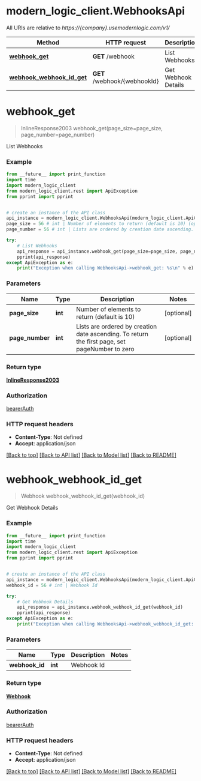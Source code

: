 # modern_logic_client.WebhooksApi

All URIs are relative to *https://{company}.usemodernlogic.com/v1/*

Method | HTTP request | Description
------------- | ------------- | -------------
[**webhook_get**](WebhooksApi.md#webhook_get) | **GET** /webhook | List Webhooks
[**webhook_webhook_id_get**](WebhooksApi.md#webhook_webhook_id_get) | **GET** /webhook/{webhookId} | Get Webhook Details

# **webhook_get**
> InlineResponse2003 webhook_get(page_size=page_size, page_number=page_number)

List Webhooks

### Example
```python
from __future__ import print_function
import time
import modern_logic_client
from modern_logic_client.rest import ApiException
from pprint import pprint


# create an instance of the API class
api_instance = modern_logic_client.WebhooksApi(modern_logic_client.ApiClient(configuration))
page_size = 56 # int | Number of elements to return (default is 10) (optional)
page_number = 56 # int | Lists are ordered by creation date ascending. To return the first page, set pageNumber to zero (optional)

try:
    # List Webhooks
    api_response = api_instance.webhook_get(page_size=page_size, page_number=page_number)
    pprint(api_response)
except ApiException as e:
    print("Exception when calling WebhooksApi->webhook_get: %s\n" % e)
```

### Parameters

Name | Type | Description  | Notes
------------- | ------------- | ------------- | -------------
 **page_size** | **int**| Number of elements to return (default is 10) | [optional] 
 **page_number** | **int**| Lists are ordered by creation date ascending. To return the first page, set pageNumber to zero | [optional] 

### Return type

[**InlineResponse2003**](InlineResponse2003.md)

### Authorization

[bearerAuth](../README.md#bearerAuth)

### HTTP request headers

 - **Content-Type**: Not defined
 - **Accept**: application/json

[[Back to top]](#) [[Back to API list]](../README.md#documentation-for-api-endpoints) [[Back to Model list]](../README.md#documentation-for-models) [[Back to README]](../README.md)

# **webhook_webhook_id_get**
> Webhook webhook_webhook_id_get(webhook_id)

Get Webhook Details

### Example
```python
from __future__ import print_function
import time
import modern_logic_client
from modern_logic_client.rest import ApiException
from pprint import pprint


# create an instance of the API class
api_instance = modern_logic_client.WebhooksApi(modern_logic_client.ApiClient(configuration))
webhook_id = 56 # int | Webhook Id

try:
    # Get Webhook Details
    api_response = api_instance.webhook_webhook_id_get(webhook_id)
    pprint(api_response)
except ApiException as e:
    print("Exception when calling WebhooksApi->webhook_webhook_id_get: %s\n" % e)
```

### Parameters

Name | Type | Description  | Notes
------------- | ------------- | ------------- | -------------
 **webhook_id** | **int**| Webhook Id | 

### Return type

[**Webhook**](Webhook.md)

### Authorization

[bearerAuth](../README.md#bearerAuth)

### HTTP request headers

 - **Content-Type**: Not defined
 - **Accept**: application/json

[[Back to top]](#) [[Back to API list]](../README.md#documentation-for-api-endpoints) [[Back to Model list]](../README.md#documentation-for-models) [[Back to README]](../README.md)

